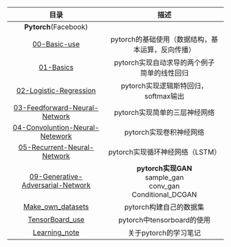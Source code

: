 目录 | 描述
:-: | :-:
**Pytorch**(Facebook)|
[00-Basic-use](https://github.com/lizhe960118/Deep-Learning/tree/master/PyTorch/00-Basic-use) | pytorch的基础使用（数据结构，基本运算，反向传播）
[01-Basics](https://github.com/lizhe960118/Deep-Learning/tree/master/PyTorch/01-Basics) | pytorch实现自动求导的两个例子<br>简单的线性回归
[02-Logistic-Regression](https://github.com/lizhe960118/Deep-Learning/tree/master/PyTorch/02-Logistic-Regression) | pytorch实现逻辑斯特回归，softmax输出
[03-Feedforward-Neural-Network](https://github.com/lizhe960118/Deep-Learning/tree/master/PyTorch/03-Feedforward-Neural-Network) | pytorch实现简单的三层神经网络
[04-Convoluntion-Neural-Netework](https://github.com/lizhe960118/Deep-Learning/blob/master/PyTorch/04-Convoluntion-Neural-Netework/pytorch_convolutional_neural_network.py) | pytorch实现卷积神经网络
[05-Recurrent-Neural-Network](https://github.com/lizhe960118/Deep-Learning/blob/master/PyTorch/05-Recurrent-Neural_Network/recurrent_neural_network.py) | pytorch实现循环神经网络（LSTM）
[09-Generative-Adversarial-Network](https://github.com/lizhe960118/Deep-Learning/tree/master/PyTorch/09-Generative-Adversarial-Network) | **pytorch实现GAN**<br>sample_gan<br>conv_gan<br>Conditional_DCGAN
[Make_own_datasets](https://github.com/lizhe960118/Deep-Learning/tree/master/PyTorch/Make_own_datasets) | pytorch构建自己的数据集
[TensorBoard_use](https://github.com/lizhe960118/Deep-Learning/tree/master/PyTorch/TensorBoard_use) | pytorch中tensorboard的使用
[Learning_note](https://github.com/lizhe960118/Deep-Learning/tree/master/PyTorch/learning_note) | 关于pytorch的学习笔记 


